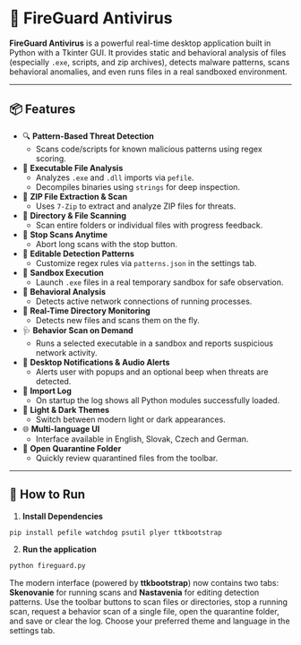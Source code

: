 # 🦠 FireGuard Antivirus

**FireGuard Antivirus** is a powerful real-time desktop application built in Python with a Tkinter GUI. It provides static and behavioral analysis of files (especially `.exe`, scripts, and zip archives), detects malware patterns, scans behavioral anomalies, and even runs files in a real sandboxed environment.

---

## 📦 Features

- 🔍 **Pattern-Based Threat Detection**
  - Scans code/scripts for known malicious patterns using regex scoring.
- 🧪 **Executable File Analysis**
  - Analyzes `.exe` and `.dll` imports via `pefile`.
  - Decompiles binaries using `strings` for deep inspection.
- 📂 **ZIP File Extraction & Scan**
  - Uses `7-Zip` to extract and analyze ZIP files for threats.
- 📁 **Directory & File Scanning**
  - Scan entire folders or individual files with progress feedback.
- 🛑 **Stop Scans Anytime**
  - Abort long scans with the stop button.
- 📄 **Editable Detection Patterns**
  - Customize regex rules via `patterns.json` in the settings tab.
- 🔬 **Sandbox Execution**
  - Launch `.exe` files in a real temporary sandbox for safe observation.
- 🛜 **Behavioral Analysis**
  - Detects active network connections of running processes.
- 🔄 **Real-Time Directory Monitoring**
  - Detects new files and scans them on the fly.
- 🩺 **Behavior Scan on Demand**
  - Runs a selected executable in a sandbox and reports suspicious network activity.
- 📢 **Desktop Notifications & Audio Alerts**
  - Alerts user with popups and an optional beep when threats are detected.
- 📝 **Import Log**
  - On startup the log shows all Python modules successfully loaded.
- 🎨 **Light & Dark Themes**
  - Switch between modern light or dark appearances.
- 🌐 **Multi-language UI**
  - Interface available in English, Slovak, Czech and German.
- 📂 **Open Quarantine Folder**
  - Quickly review quarantined files from the toolbar.

---

## 🚀 How to Run

1. **Install Dependencies**

```bash
pip install pefile watchdog psutil plyer ttkbootstrap
```

2. **Run the application**

```bash
python fireguard.py
```

The modern interface (powered by **ttkbootstrap**) now contains two tabs: **Skenovanie** for running scans and **Nastavenia** for editing detection patterns. Use the toolbar buttons to scan files or directories, stop a running scan, request a behavior scan of a single file, open the quarantine folder, and save or clear the log. Choose your preferred theme and language in the settings tab.
